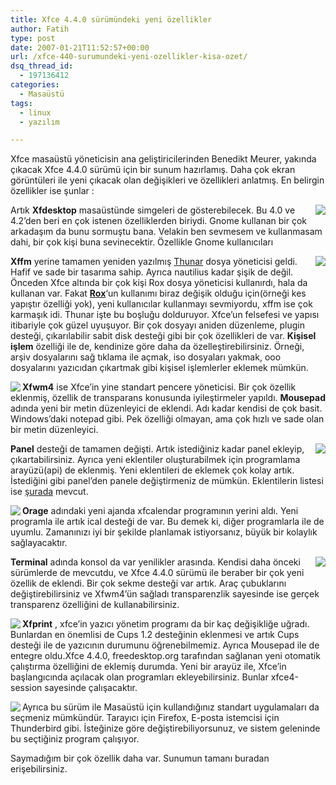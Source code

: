 ```yaml
---
title: Xfce 4.4.0 sürümündeki yeni özellikler
author: Fatih
type: post
date: 2007-01-21T11:52:57+00:00
url: /xfce-440-surumundeki-yeni-ozellikler-kisa-ozet/
dsq_thread_id:
  - 197136412
categories:
  - Masaüstü
tags:
  - linux
  - yazılım

---
```

Xfce masaüstü yöneticisin ana geliştiricilerinden Benedikt Meurer, yakında çıkacak Xfce 4.4.0 sürümü için bir sunum hazırlamış. Daha çok ekran görüntüleri ile yeni çıkacak olan değişikleri ve özellikleri anlatmış. En belirgin özellikler ise şunlar :

<img src="https://www.murekkep.org/wp-content/uploads/2007/01/xfce44-desktop-icons.kucukresim.png" align="right" /> Artık **Xfdesktop** masaüstünde simgeleri de gösterebilecek. Bu 4.0 ve 4.2&#8217;den beri en çok istenen özelliklerden biriydi. Gnome kullanan bir çok arkadaşım da bunu sormuştu bana. Velakin ben sevmesem ve kullanmasam dahi, bir çok kişi buna sevinecektir. Özellikle Gnome kullanıcıları

<!--more-->

<img src="https://www.murekkep.org/wp-content/uploads/2007/01/xfce44-thunar.kucukresim.png" align="right" /> **Xffm** yerine tamamen yeniden yazılmış <a href="https://thunar.xfce.org/" target="_blank">Thunar</a> dosya yöneticisi geldi. Hafif ve sade bir tasarıma sahip. Ayrıca nautilius kadar şişik de değil. Önceden Xfce altında bir çok kişi Rox dosya yöneticisi kullanırdı, hala da kullanan var. Fakat **<a href="https://rox.sourceforge.net/" target="_blank">Rox</a>**&#8216;un kullanımı biraz değişik olduğu için(örneği kes yapıştır özelliği yok), yeni kullanıcılar kullanmayı sevmiyordu, xffm ise çok karmaşık idi. Thunar işte bu boşluğu dolduruyor. Xfce&#8217;un felsefesi ve yapısı itibariyle çok güzel uyuşuyor. Bir çok dosyayı aniden düzenleme, plugin desteği, çıkarılabilir sabit disk desteği gibi bir çok özellikleri de var. **Kişisel işlem** özelliği ile de, kendinize göre daha da özelleştirebilirsiniz. Örneği, arşiv dosyalarını sağ tıklama ile açmak, iso dosyaları yakmak, ooo dosyalarını yazıcıdan çıkartmak gibi kişisel işlemlerler eklemek mümkün.

<img src="https://www.murekkep.org/wp-content/uploads/2007/01/xfce44-xfwm4-argb32.kucukresim.png" align="left" /> **Xfwm4** ise Xfce&#8217;in yine standart pencere yöneticisi. Bir çok özellik eklenmiş, özellik de transparans konusunda iyileştirmeler yapıldı. **Mousepad** adında yeni bir metin düzenleyici de eklendi. Adı kadar kendisi de çok basit. Windows&#8217;daki notepad gibi. Pek özelliği olmayan, ama çok hızlı ve sade olan bir metin düzenleyici.

<img src="https://www.murekkep.org/wp-content/uploads/2007/01/xfce44-panel-additem.kucukresim.png" align="right" /> **Panel** desteği de tamamen değişti. Artık istediğiniz kadar panel ekleyip, çıkartabilirsiniz. Ayrıca yeni eklentiler oluşturabilmek için programlama arayüzü(api) de eklenmiş. Yeni eklentileri de eklemek çok kolay artık. İstediğini gibi panel&#8217;den panele değiştirmeniz de mümkün. Eklentilerin listesi ise [şurada][1] mevcut.

<!--adsense-->

<img src="https://www.murekkep.org/wp-content/uploads/2007/01/xfce44-orage.kucukresim.png" align="left" /> **Orage** adındaki yeni ajanda xfcalendar programının yerini aldı. Yeni programla ile artık ical desteği de var. Bu demek ki, diğer programlarla ile de uyumlu. Zamanınızı iyi bir şekilde planlamak istiyorsanız, büyük bir kolaylık sağlayacaktır.

<img src="https://www.murekkep.org/wp-content/uploads/2007/01/xfce44-terminal.kucukresim.png" align="right" /> **Terminal** adında konsol da var yenilikler arasında. Kendisi daha önceki sürümlerde de mevcutdu, ve Xfce 4.4.0 sürümü ile beraber bir çok yeni özellik de eklendi. Bir çok sekme desteği var artık. Araç çubuklarını değiştirebilirsiniz ve Xfwm4&#8217;ün sağladı transparenzlik sayesinde ise gerçek transparenz özelliğini de kullanabilirsiniz.

<img src="https://www.murekkep.org/wp-content/uploads/2007/01/xfce44-autostart.kucukresim.png" align="left" /> **Xfprint** , xfce&#8217;in yazıcı yönetim programı da bir kaç değişikliğe uğradı. Bunlardan en önemlisi de Cups 1.2 desteğinin eklenmesi ve artık Cups desteği ile de yazıcının durumunu öğrenebilmemiz. Ayrıca Mousepad ile de entegre oldu.Xfce 4.4.0, freedesktop.org tarafından sağlanan yeni otomatik çalıştırma özelliğini de eklemiş durumda. Yeni bir arayüz ile, Xfce&#8217;in başlangıcında açılacak olan programları ekleyebilirsiniz. Bunlar xfce4-session sayesinde çalışacaktır.

<img src="https://www.murekkep.org/wp-content/uploads/2007/01/xfce44-preferences-applications.kucukresim.png" align="left" /> Ayrıca bu sürüm ile Masaüstü için kullandığınız standart uygulamaları da seçmeniz mümkündür. Tarayıcı için Firefox, E-posta istemcisi için Thunderbird gibi. İsteğinize göre değiştirebiliyorsunuz, ve sistem geleninde bu seçtiğiniz program çalışıyor.

Saymadığım bir çok özellik daha var. Sunumun tamanı buradan erişebilirsiniz.

 [1]: https://goodies.xfce.org/